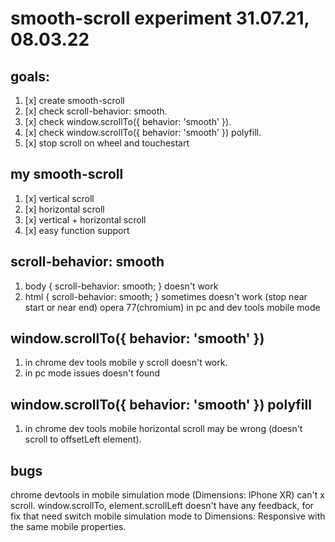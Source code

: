 # smooth-scroll experiment 31.07.21, 08.03.22

## goals:

1. [x] create smooth-scroll
2. [x] check scroll-behavior: smooth.
3. [x] check window.scrollTo({ behavior: 'smooth' }).
4. [x] check window.scrollTo({ behavior: 'smooth' }) polyfill.
5. [x] stop scroll on wheel and touchestart

## my smooth-scroll

1. [x] vertical scroll
2. [x] horizontal scroll
3. [x] vertical + horizontal scroll
4. [x] easy function support

## scroll-behavior: smooth

1. body { scroll-behavior: smooth; } doesn't work
2. html { scroll-behavior: smooth; } sometimes doesn't work (stop near start or near end) opera 77(chromium) in pc and dev tools mobile mode

## window.scrollTo({ behavior: 'smooth' })

1. in chrome dev tools mobile y scroll doesn't work.
2. in pc mode issues doesn't found

## window.scrollTo({ behavior: 'smooth' }) polyfill

1. in chrome dev tools mobile horizontal scroll may be wrong (doesn't scroll to offsetLeft element).

## bugs

chrome devtools in mobile simulation mode (Dimensions: IPhone XR) can't x scroll. window.scrollTo, element.scrollLeft doesn't have any feedback, for fix that need switch mobile simulation mode to Dimensions: Responsive with the same mobile properties.
